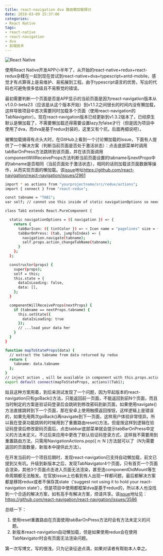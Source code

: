 ```yaml
---
title: react-navigation dva 路由懒加载探讨
date: 2018-03-09 15:37:06
categories: 
- React Native
tags:
- react-native
- react-navigation
- dva
- 前端技术
---
```


![React Native](/images/common/react-native-logo.png)

使用React Native开发APP小半年了，从开始的react-native+redux+react-redux杂糅在一起到现在尝试到react-native+dva+typescript+antd-mobile，感觉才有点算得上是易维护、易拓展到工程。由于typescript语言的优势，写出的代码也可避免很多低级且不易察觉的错误。

最初需要判断一个页面是否是APP显示的当前页面是因为react-navigation版本从v1.0.0-beta23（应该是从这个版本开始）到v1.1.2之间很长的时间内没有懒加载，这样导致项目中首次需要同时加载多个页面（使用react-navigation的TabNavigator）。现在react-navigation版本已经更新到v1.3.2版本了，已经原生默认是懒加载了，不需要懒加载还得需要设置lazy为false才行（但是因为项目中使用了dva，而dva是基于redux封装的，这里又有个坑，后面再细说吧）。

被懒加载搞得有点头大时，在GitHub上看到一个讨论懒加载的issue，下面有人提供了一个解决方案（判断当前页面是否处于激活状态）：点击底部菜单时调用tabBarOnPress方法跳转到该页面，并在该页面调用componentWillReceiveProps方法判断当前页面设置的tabname与nextProps中的tabname是否相同（当前页面处于激活状态），相同的话则加载该页面数据等操作，从而实现页面的懒加载。该[issue](https://github.com/react-navigation/react-navigation/issues/2961)地址<https://github.com/react-navigation/react-navigation/issues/2961>

```bash
import * as actions from "yourprojectname/src/redux/actions";
import { connect } from "react-redux";

const tabname = "TAB1";
var self; // cannot use this inside of static navigationOptions so need this "dirty hack"

class Tab1 extends React.PureComponent {

  static navigationOptions = ({ navigation }) => {
    return {
      tabBarIcon: ({ tintColor }) => < Icon name = "pagelines" size = {22} color = {tintColor} />,
      tabBarOnPress: (tab, jumpToIndex) => {
        navigation.navigate(tabname);
        self.props.action_changeTabName(tabname);
      }
    };
  };

  constructor(props) {
    super(props);
    self = this;
    this.state = {
      dataIsLoading: false,
      data: [],
    };
  }

  componentWillReceiveProps(nextProps) {
    if (tabname == nextProps.tabname) {
      this.setState({
        dataIsLoading: true
      });
      // ...load your data her
    }
  }
}

function mapToStateProps(data) {
  // extract the tabname from data returned by redux 
  return {
    tabname: data.tabname
  };
}
// inject action , will be available in component with this.props.actionname();
export default connect(mapToStateProps, actions)(Tab1);
```

姑且这种方案用着，到后来测试发现了一个问题，因为早起版本的react-navigation只有goBack()方法，只能返回前一页面，不能返回到前N个页面，而且当时制定的方案是验证码登录后会跳转到修改密码到新页面，如果使用navigate()方法直接跳转到下一个页面，那在安卓上使用触摸返回按钮，这样逻辑上是错误的，如果先用两次goBack()再navigate到下一页面，这样用户体验非常怪异。所以我在登录功能跳转的时候用到了重置路由reset()方法。但是按这样到逻辑在验证码登录后修改密码页面后，点击tabbar底部菜单就会提示tabBarOnPress中定义的方法未定义。不过后来应用中更改了默认验证码登录方式，这样我不需要用到重置路由方法，只需用NavigationActions.pop({ n: N }方法就可以了（N为需要返回的页面数量，新版本中提供此方法）。

在开发当前的一个项目后期时，发现react-navigation已支持自动懒加载，前文已提到又有坑。升级到新版本之后，发现TabNavigator4个页面，只有首页一个页面会渲染，其他3个页面点击进入页面无法渲染，甚至连componentDidMount等生命周期都无法触发。在官放issue上也看到有人出现一样都问题，最后都解决方案都是移除redux或者不保存其state（‘suggest not using it to hold your react-navigation state’），但是项目中使用都框架dva是基于redux的，所以本人也没找到一个合适的解决方案，如有高手有解决方案，烦请共享。该[issue](https://github.com/react-navigation/react-navigation/issues/3586)地址见：<https://github.com/react-navigation/react-navigation/issues/3586>

总结一下：

1. 使用reset重置路由在页面使用tabBarOnPress方法时会有方法未定义的问题。
2. 新版本react-navigation自动懒加载，但是如果使用redux会在使用TabNavigator时会有页面无法渲染问题。

第一次写博文，写的很浅，只为记录征途点滴，如果对读者有帮助本人幸之。